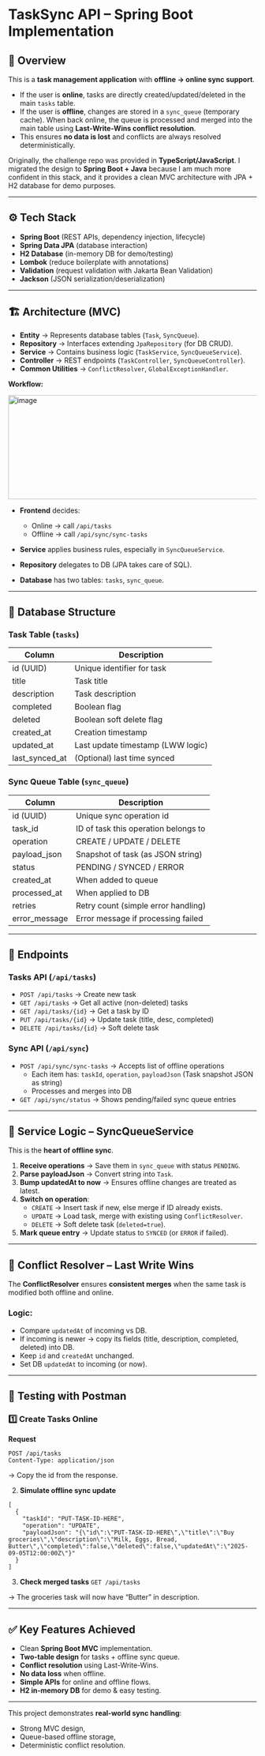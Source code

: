 # TaskSync API – Spring Boot Implementation

## 📌 Overview
This is a **task management application** with **offline → online sync support**.

- If the user is **online**, tasks are directly created/updated/deleted in the main `tasks` table.  
- If the user is **offline**, changes are stored in a `sync_queue` (temporary cache). When back online, the queue is processed and merged into the main table using **Last-Write-Wins conflict resolution**.  
- This ensures **no data is lost** and conflicts are always resolved deterministically.

Originally, the challenge repo was provided in **TypeScript/JavaScript**. I migrated the design to **Spring Boot + Java** because I am much more confident in this stack, and it provides a clean MVC architecture with JPA + H2 database for demo purposes.

---

## ⚙️ Tech Stack
- **Spring Boot** (REST APIs, dependency injection, lifecycle)  
- **Spring Data JPA** (database interaction)  
- **H2 Database** (in-memory DB for demo/testing)  
- **Lombok** (reduce boilerplate with annotations)  
- **Validation** (request validation with Jakarta Bean Validation)  
- **Jackson** (JSON serialization/deserialization)  

---

## 🏗 Architecture (MVC)
- **Entity** → Represents database tables (`Task`, `SyncQueue`).  
- **Repository** → Interfaces extending `JpaRepository` (for DB CRUD).  
- **Service** → Contains business logic (`TaskService`, `SyncQueueService`).  
- **Controller** → REST endpoints (`TaskController`, `SyncQueueController`).  
- **Common Utilities** → `ConflictResolver`, `GlobalExceptionHandler`.  

**Workflow:**

<img width="1317" height="211" alt="image" src="https://github.com/user-attachments/assets/00a2196d-7f76-4080-971d-cf61c1528167" />


- **Frontend** decides:  
  - Online → call `/api/tasks`  
  - Offline → call `/api/sync/sync-tasks`  

- **Service** applies business rules, especially in `SyncQueueService`.  
- **Repository** delegates to DB (JPA takes care of SQL).  
- **Database** has two tables: `tasks`, `sync_queue`.  

---

## 📂 Database Structure

### Task Table (`tasks`)
| Column         | Description                       |
|----------------|-----------------------------------|
| id (UUID)      | Unique identifier for task        |
| title          | Task title                        |
| description    | Task description                  |
| completed      | Boolean flag                      |
| deleted        | Boolean soft delete flag          |
| created_at     | Creation timestamp                |
| updated_at     | Last update timestamp (LWW logic) |
| last_synced_at | (Optional) last time synced       |

### Sync Queue Table (`sync_queue`)
| Column         | Description                                      |
|----------------|--------------------------------------------------|
| id (UUID)      | Unique sync operation id                         |
| task_id        | ID of task this operation belongs to             |
| operation      | CREATE / UPDATE / DELETE                         |
| payload_json   | Snapshot of task (as JSON string)                |
| status         | PENDING / SYNCED / ERROR                         |
| created_at     | When added to queue                              |
| processed_at   | When applied to DB                               |
| retries        | Retry count (simple error handling)              |
| error_message  | Error message if processing failed               |

---

## 🔑 Endpoints

### Tasks API (`/api/tasks`)
- `POST /api/tasks` → Create new task  
- `GET /api/tasks` → Get all active (non-deleted) tasks  
- `GET /api/tasks/{id}` → Get a task by ID  
- `PUT /api/tasks/{id}` → Update task (title, desc, completed)  
- `DELETE /api/tasks/{id}` → Soft delete task  

### Sync API (`/api/sync`)
- `POST /api/sync/sync-tasks` → Accepts list of offline operations  
  - Each item has: `taskId`, `operation`, `payloadJson` (Task snapshot JSON as string)  
  - Processes and merges into DB  
- `GET /api/sync/status` → Shows pending/failed sync queue entries  

---

## 🔄 Service Logic – SyncQueueService
This is the **heart of offline sync**.

1. **Receive operations** → Save them in `sync_queue` with status `PENDING`.  
2. **Parse payloadJson** → Convert string into `Task`.  
3. **Bump updatedAt to now** → Ensures offline changes are treated as latest.  
4. **Switch on operation**:  
   - `CREATE` → Insert task if new, else merge if ID already exists.  
   - `UPDATE` → Load task, merge with existing using `ConflictResolver`.  
   - `DELETE` → Soft delete task (`deleted=true`).  
5. **Mark queue entry** → Update status to `SYNCED` (or `ERROR` if failed).  

---

## 🔄 Conflict Resolver – Last Write Wins
The **ConflictResolver** ensures **consistent merges** when the same task is modified both offline and online.

### Logic:
- Compare `updatedAt` of incoming vs DB.  
- If incoming is newer → copy its fields (title, description, completed, deleted) into DB.  
- Keep `id` and `createdAt` unchanged.  
- Set DB `updatedAt` to incoming (or now).

---

## 🧪 Testing with Postman

### 1️⃣ Create Tasks Online
**Request**
```
POST /api/tasks
Content-Type: application/json
```
→ Copy the id from the response.

2. **Simulate offline sync update**
```
[
  {
    "taskId": "PUT-TASK-ID-HERE",
    "operation": "UPDATE",
    "payloadJson": "{\"id\":\"PUT-TASK-ID-HERE\",\"title\":\"Buy groceries\",\"description\":\"Milk, Eggs, Bread, Butter\",\"completed\":false,\"deleted\":false,\"updatedAt\":\"2025-09-05T12:00:00Z\"}"
  }
]
```

3. **Check merged tasks**
   ```GET /api/tasks```


→ The groceries task will now have “Butter” in description.  

---

## ✅ Key Features Achieved
- Clean **Spring Boot MVC** implementation.  
- **Two-table design** for tasks + offline sync queue.  
- **Conflict resolution** using Last-Write-Wins.  
- **No data loss** when offline.  
- **Simple APIs** for online and offline flows.  
- **H2 in-memory DB** for demo & easy testing.  

---

This project demonstrates **real-world sync handling**:  
- Strong MVC design,  
- Queue-based offline storage,  
- Deterministic conflict resolution.  

